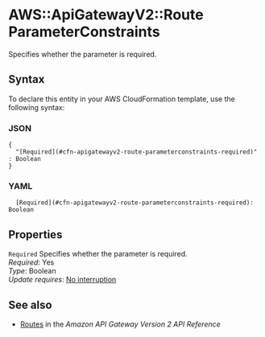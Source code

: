 # AWS::ApiGatewayV2::Route ParameterConstraints<a name="aws-properties-apigatewayv2-route-parameterconstraints"></a>

Specifies whether the parameter is required\.

## Syntax<a name="aws-properties-apigatewayv2-route-parameterconstraints-syntax"></a>

To declare this entity in your AWS CloudFormation template, use the following syntax:

### JSON<a name="aws-properties-apigatewayv2-route-parameterconstraints-syntax.json"></a>

```
{
  "[Required](#cfn-apigatewayv2-route-parameterconstraints-required)" : Boolean
}
```

### YAML<a name="aws-properties-apigatewayv2-route-parameterconstraints-syntax.yaml"></a>

```
  [Required](#cfn-apigatewayv2-route-parameterconstraints-required): Boolean
```

## Properties<a name="aws-properties-apigatewayv2-route-parameterconstraints-properties"></a>

`Required`  <a name="cfn-apigatewayv2-route-parameterconstraints-required"></a>
Specifies whether the parameter is required\.  
*Required*: Yes  
*Type*: Boolean  
*Update requires*: [No interruption](https://docs.aws.amazon.com/AWSCloudFormation/latest/UserGuide/using-cfn-updating-stacks-update-behaviors.html#update-no-interrupt)

## See also<a name="aws-properties-apigatewayv2-route-parameterconstraints--seealso"></a>
+ [Routes](https://docs.aws.amazon.com/apigatewayv2/latest/api-reference/apis-apiid-routes.html) in the *Amazon API Gateway Version 2 API Reference*